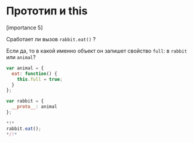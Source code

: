 # Прототип и this

[importance 5]

Сработает ли вызов `rabbit.eat()` ?

Если да, то в какой именно объект он запишет свойство `full`: в `rabbit` или `animal`?

```js
var animal = {
  eat: function() {
    this.full = true;
  }
};

var rabbit = {
  __proto__: animal
};

*!*
rabbit.eat();
*/!*
```

